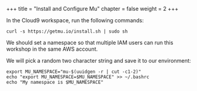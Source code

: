 +++
title = "Install and Configure Mu"
chapter = false
weight = 2
+++

In the Cloud9 workspace, run the following commands:

```
curl -s https://getmu.io/install.sh | sudo sh
```

We should set a namespace so that multiple IAM users can run
this workshop in the same AWS account.

We will pick a random two character string and save it to our environment:

```
export MU_NAMESPACE="mu-$(uuidgen -r | cut -c1-2)"
echo "export MU_NAMESPACE=$MU_NAMESPACE" >> ~/.bashrc
echo "My namespace is $MU_NAMESPACE"
```
